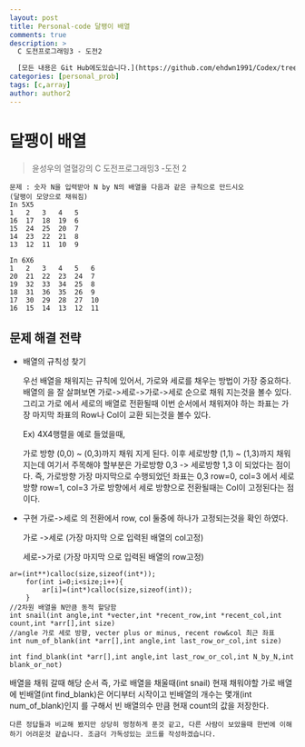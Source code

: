 ```yaml
---
layout: post
title: Personal-code 달팽이 배열
comments: true
description: >
  C 도전프로그래밍3 - 도전2

  [모든 내용은 Git Hub에도있습니다.](https://github.com/ehdwn1991/Codex/tree/master/Anything/snail)
categories: [personal_prob]
tags: [c,array]
author: author2
---
```


달팽이 배열
===
> 윤성우의 열혈강의 C 도전프로그래밍3 -도전 2
```
문제 : 숫자 N을 입력받아 N by N의 배열을 다음과 같은 규칙으로 만드시오
(달팽이 모양으로 채워짐)
In 5X5
1	2	3	4	5	
16	17	18	19	6	
15	24	25	20	7	
14	23	22	21	8	
13	12	11	10	9	

In 6X6
1	2	3	4	5	6	
20	21	22	23	24	7	
19	32	33	34	25	8	
18	31	36	35	26	9	
17	30	29	28	27	10	
16	15	14	13	12	11	
```

문제 해결 전략
---
- 배열의 규칙성 찾기

  우선 배열을 채워지는 규칙에 있어서, 가로와 세로를 채우는 방법이 가장 중요하다.
  배열의 을 잘 살펴보면 가로->세로->가로->세로 순으로 채워 지는것을 볼수 있다.  그리고 가로 에서 세로의 배열로 전환될때 이번 순서에서 채워져야 하는 좌표는 가장 마지막 좌표의 Row나 Col이 교환 되는것을 볼수 있다.

  Ex) 4X4행렬을 예로 들었을때,

  가로 방향 (0,0) ~ (0,3)까지 채워 지게 된다. 이후 세로방향 (1,1) ~ (1,3)까지 채워 지는데 여기서 주목해야 할부분은 가로방향 0,3 -> 세로방향 1,3 이 되었다는 점이다. 즉, 가로방향 가장 마지막으로 수행되었던 좌표는 0,3 row=0, col=3 에서 세로 방향 row=1, col=3 가로 방향에서 세로 방향으로 전환될때는 Col이 고정된다는 점이다.



- 구현
	가로->세로 의 전환에서 row, col 둘중에 하나가 고정되는것을 확인 하였다. 

    가로 ->세로 (가장 마지막 으로 입력된 배열의 col고정)

    세로->가로 (가장 마지막 으로 입력된 배열의 row고정)

```
ar=(int**)calloc(size,sizeof(int*));
	for(int i=0;i<size;i++){
		ar[i]=(int*)calloc(size,sizeof(int));
	}
//2차원 배열을 N만큼 동적 할당함
int snail(int angle,int *vecter,int *recent_row,int *recent_col,int count,int *arr[],int size)
//angle 가로 세로 방향, vecter plus or minus, recent row&col 최근 좌표
int num_of_blank(int *arr[],int angle,int last_row_or_col,int size)

int find_blank(int *arr[],int angle,int last_row_or_col,int N_by_N,int blank_or_not)

```
배열을 채워 갈때 해당 순서 즉, 가로 배열을 채울때(int snail) 현재 채워야할 가로 배열에 빈배열(int find_blank)은 어디부터 시작이고 빈배열의 개수는 몇개(int num_of_blank)인지 를 구해서 빈 배열의수 만큼 현재 count의 값을 저장한다.



```
다른 정답들과 비교해 봤지만 상당히 멍청하게 푼것 같고, 다른 사람이 보았을때 한번에 이해하기 어려운것 같습니다. 조금더 가독성있는 코드를 작성하겠습니다.
```